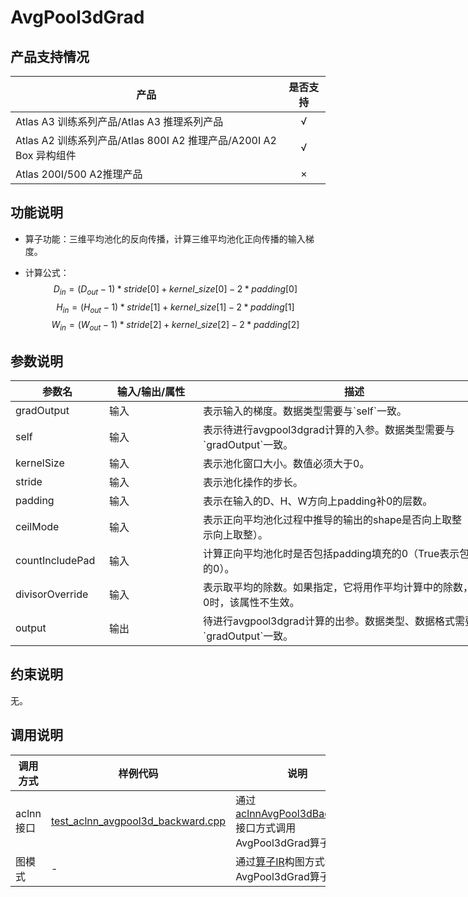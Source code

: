# AvgPool3dGrad

##  产品支持情况

| 产品 | 是否支持 |
| ---- | :----:|
|Atlas A3 训练系列产品/Atlas A3 推理系列产品|√|
|Atlas A2 训练系列产品/Atlas 800I A2 推理产品/A200I A2 Box 异构组件|√|
|Atlas 200I/500 A2推理产品|×|

## 功能说明

- 算子功能：三维平均池化的反向传播，计算三维平均池化正向传播的输入梯度。

- 计算公式：
$$
D_{in} = (D_{out} - 1) * {stride[0]} + kernel\_size[0] - 2 * padding[0]
$$
$$
H_{in} = (H_{out} - 1) * {stride[1]} + kernel\_size[1] - 2 * padding[1]
$$
$$
W_{in} = (W_{out} - 1) * {stride[2]} + kernel\_size[2] - 2 * padding[2]
$$

## 参数说明

<table style="undefined;table-layout: fixed; width: 1250px"><colgroup>
  <col style="width: 150px">
  <col style="width: 150px">
  <col style="width: 500px">
  <col style="width: 250px">
  <col style="width: 200px">
  </colgroup>
  <thead>
    <tr>
      <th>参数名</th>
      <th>输入/输出/属性</th>
      <th>描述</th>
      <th>数据类型</th>
      <th>数据格式</th>
    </tr></thead>
  <tbody>
    <tr>
      <td>gradOutput</td>
      <td>输入</td>
      <td>表示输入的梯度。数据类型需要与`self`一致。</td>
      <td>FLOAT、FLOAT16、BFLOAT16</td>
      <td>ND</td>
    </tr>
    <tr>
      <td>self</td>
      <td>输入</td>
      <td>表示待进行avgpool3dgrad计算的入参。数据类型需要与`gradOutput`一致。</td>
      <td>FLOAT、FLOAT16、BFLOAT16</td>
      <td>ND</td>
    </tr>
    <tr>
      <td>kernelSize</td>
      <td>输入</td>
      <td>表示池化窗口大小。数值必须大于0。</td>
      <td>INT32、INT64</td>
      <td>-</td>
    </tr>
    <tr>
      <td>stride</td>
      <td>输入</td>
      <td>表示池化操作的步长。</td>
      <td>INT32、INT64</td>
      <td>-</td>
    </tr>
    <tr>
      <td>padding</td>
      <td>输入</td>
      <td>表示在输入的D、H、W方向上padding补0的层数。</td>
      <td>INT32、INT64</td>
      <td>-</td>
    </tr>
    <tr>
      <td>ceilMode</td>
      <td>输入</td>
      <td>表示正向平均池化过程中推导的输出的shape是否向上取整（True表示向上取整）。</td>
      <td>BOOL</td>
      <td>-</td>
    </tr>
    <tr>
      <td>countIncludePad</td>
      <td>输入</td>
      <td>计算正向平均池化时是否包括padding填充的0（True表示包括填充的0）。</td>
      <td>BOOL</td>
      <td>-</td>
    </tr>
    <tr>
      <td>divisorOverride</td>
      <td>输入</td>
      <td>表示取平均的除数。如果指定，它将用作平均计算中的除数，当值为0时，该属性不生效。</td>
      <td>INT64</td>
      <td>-</td>
    </tr>
    <tr>
      <td>output</td>
      <td>输出</td>
      <td>待进行avgpool3dgrad计算的出参。数据类型、数据格式需要与`gradOutput`一致。</td>
      <td>FLOAT、FLOAT16、BFLOAT16</td>
      <td>ND</td>
    </tr>
  </tbody></table>

## 约束说明

无。


## 调用说明

| 调用方式   | 样例代码           | 说明                                         |
| ---------------- | --------------------------- | --------------------------------------------------- |
| aclnn接口  | [test_aclnn_avgpool3d_backward.cpp](examples/test_aclnn_avgpool3d_backward.cpp) | 通过[aclnnAvgPool3dBackward](docs/aclnnAvgPool3dBackward.md)接口方式调用AvgPool3dGrad算子。 |
| 图模式 | - | 通过[算子IR](op_graph/avg_pool3_d_grad_proto.h)构图方式调用AvgPool3dGrad算子。         |

<!-- [test_geir_avg_pool3_d_grad.cpp](examples/test_geir_avg_pool3_d_grad.cpp) -->
